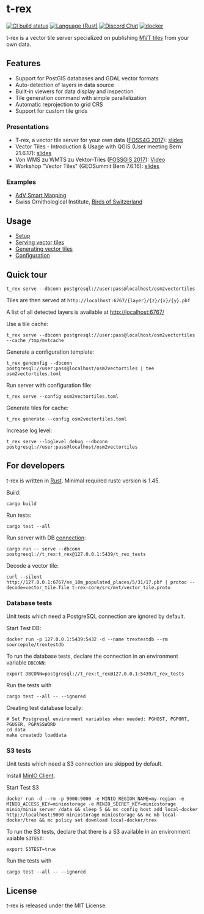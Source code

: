 t-rex
=====

[![CI build status](https://github.com/t-rex-tileserver/t-rex/workflows/CI/badge.svg)](https://github.com/t-rex-tileserver/t-rex/actions)
[![Language (Rust)](https://img.shields.io/badge/powered_by-Rust-blue.svg)](http://www.rust-lang.org/)
[![Discord Chat](https://img.shields.io/discord/598002550221963289.svg)](https://discord.gg/Fp2aape)
[![docker](https://img.shields.io/docker/v/sourcepole/t-rex?label=Docker%20image&sort=semver)](https://hub.docker.com/r/sourcepole/t-rex)


t-rex is a vector tile server specialized on publishing [MVT tiles](https://github.com/mapbox/vector-tile-spec/tree/master/2.1)
from your own data.


Features
--------

* Support for PostGIS databases and GDAL vector formats
* Auto-detection of layers in data source
* Built-in viewers for data display and inspection
* Tile generation command with simple parallelization
* Automatic reprojection to grid CRS
* Support for custom tile grids


### Presentations

* T-rex, a vector tile server for your own data ([FOSS4G 2017](http://2017.foss4g.org/)): [slides](https://t-rex.tileserver.ch/Vector-tiles-and-QGIS.pdf)
* Vector Tiles - Introduction & Usage with QGIS (User meeting Bern 21.6.17): [slides](https://t-rex.tileserver.ch/Vector-tiles-and-QGIS.pdf)
* Von WMS zu WMTS zu Vektor-Tiles ([FOSSGIS 2017](https://www.fossgis-konferenz.de/2017/programm/event.php?id=5233)): [Video](https://av.tib.eu/media/30549)
* Workshop "Vector Tiles" (GEOSummit Bern 7.6.16): [slides](https://t-rex.tileserver.ch/t-rex_vector_tile_server.pdf)


### Examples

* [AdV Smart Mapping](https://adv-smart.de/applications_en.html)
* Swiss Ornithological Institute, [Birds of Switzerland](https://www.vogelwarte.ch/en/birds/birds-of-switzerland/)


Usage
-----

* [Setup](https://t-rex.tileserver.ch/doc/setup/)
* [Serving vector tiles](https://t-rex.tileserver.ch/doc/serve/)
* [Generating vector tiles](https://t-rex.tileserver.ch/doc/generate/)
* [Configuration](https://t-rex.tileserver.ch/doc/configuration/)


Quick tour
----------

    t_rex serve --dbconn postgresql://user:pass@localhost/osm2vectortiles

Tiles are then served at `http://localhost:6767/{layer}/{z}/{x}/{y}.pbf`

A list of all detected layers is available at [http://localhost:6767/](http://localhost:6767/)

Use a tile cache:

    t_rex serve --dbconn postgresql://user:pass@localhost/osm2vectortiles --cache /tmp/mvtcache

Generate a configuration template:

    t_rex genconfig --dbconn postgresql://user:pass@localhost/osm2vectortiles | tee osm2vectortiles.toml

Run server with configuration file:

    t_rex serve --config osm2vectortiles.toml

Generate tiles for cache:

    t_rex generate --config osm2vectortiles.toml

Increase log level:

    t_rex serve --loglevel debug --dbconn postgresql://user:pass@localhost/osm2vectortiles



For developers
--------------

t-rex is written in [Rust](https://www.rust-lang.org/). Minimal required rustc version is 1.45.

Build:

    cargo build

Run tests:

    cargo test --all

Run server with DB [connection](https://github.com/sfackler/rust-postgres/tree/postgres-v0.15.2#connecting):

    cargo run -- serve --dbconn postgresql://t_rex:t_rex@127.0.0.1:5439/t_rex_tests

Decode a vector tile:

    curl --silent http://127.0.0.1:6767/ne_10m_populated_places/5/31/17.pbf | protoc --decode=vector_tile.Tile t-rex-core/src/mvt/vector_tile.proto


### Database tests

Unit tests which need a PostgreSQL connection are ignored by default.

Start Test DB:

    docker run -p 127.0.0.1:5439:5432 -d --name trextestdb --rm sourcepole/trextestdb

To run the database tests, declare the connection in an environment variable `DBCONN`:

    export DBCONN=postgresql://t_rex:t_rex@127.0.0.1:5439/t_rex_tests

Run the tests with

    cargo test --all -- --ignored

Creating test database locally:

    # Set Postgresql environment variables when needed: PGHOST, PGPORT, PGUSER, PGPASSWORD
    cd data
    make createdb loaddata

### S3 tests

Unit tests which need a S3 connection are skipped by default.

Install [MinIO Client](https://github.com/minio/mc).

Start Test S3

    docker run -d --rm -p 9000:9000 -e MINIO_REGION_NAME=my-region -e MINIO_ACCESS_KEY=miniostorage -e MINIO_SECRET_KEY=miniostorage minio/minio server /data && sleep 5 && mc config host add local-docker http://localhost:9000 miniostorage miniostorage && mc mb local-docker/trex && mc policy set download local-docker/trex 

To run the S3 tests, declare that there is a S3 available in an environment vaiable `S3TEST`:

    export S3TEST=true

Run the tests with

    cargo test --all -- --ignored

License
-------

t-rex is released under the MIT License.

